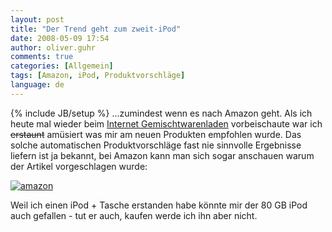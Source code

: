 ```yaml
---
layout: post
title: "Der Trend geht zum zweit-iPod"
date: 2008-05-09 17:54
author: oliver.guhr
comments: true
categories: [Allgemein]
tags: [Amazon, iPod, Produktvorschläge]
language: de
---
```

{% include JB/setup %}
...zumindest wenn es nach Amazon geht. Als ich heute mal wieder beim <a href="http://www.amazon.de">Internet Gemischtwarenladen</a> vorbeischaute war ich <del datetime="2008-05-09T16:30:38+00:00">erstaunt</del> amüsiert was mir am neuen Produkten empfohlen wurde. Das solche automatischen Produktvorschläge fast nie sinnvolle Ergebnisse liefern ist ja bekannt, bei Amazon kann man sich sogar anschauen warum der Artikel vorgeschlagen wurde:

<a href="{{BASE_PATH}}/2008/05/09/der-trend-geht-zum-zweit-ipod/amazon/" rel="attachment wp-att-1098" title="amazon"><img src="{{BASE_PATH}}/assets/wp-images/amazon.jpg" alt="amazon" /></a>

Weil ich einen iPod + Tasche erstanden habe könnte mir der 80 GB iPod auch gefallen - tut er auch, kaufen werde ich ihn aber nicht.
